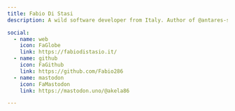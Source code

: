 ```yaml
---
title: Fabio Di Stasi
description: A wild software developer from Italy. Author of @antares-sql

social:
  - name: web
    icon: FaGlobe
    link: https://fabiodistasio.it/
  - name: github
    icon: FaGithub
    link: https://github.com/Fabio286
  - name: mastodon
    icon: FaMastodon
    link: https://mastodon.uno/@akela86

---
```

